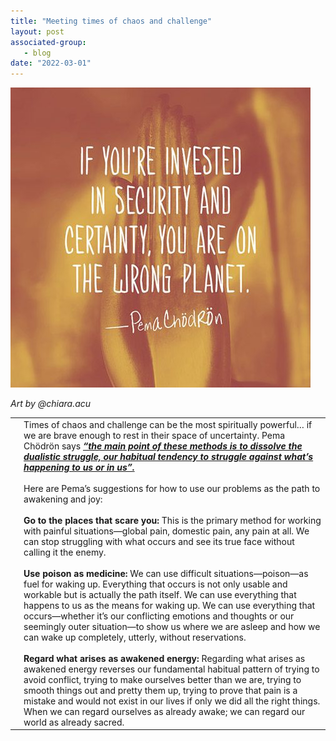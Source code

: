 ```yaml
---
title: "Meeting times of chaos and challenge"
layout: post
associated-group:
   - blog
date: "2022-03-01"
---
```


[![](/media/https-_bucketeer-e05bbc84-baa3-437e-9518-adb32be77984.s3.amazonaws.com_public_images_1852f78f-52e7-454d-a0aa-be447b707a1e_480x480.jpeg)](http://fccan.org/wp-content/uploads/2022/03/https-_bucketeer-e05bbc84-baa3-437e-9518-adb32be77984.s3.amazonaws.com_public_images_1852f78f-52e7-454d-a0aa-be447b707a1e_480x480.jpeg)

_Art by @chiara.acu_

<table><tbody><tr><td></td><td>Times of chaos and challenge can be the most spiritually powerful… if we are brave enough to rest in their space of uncertainty. Pema Chödrön says <em><strong><a rel="noreferrer noopener" href="https://email.mg2.substack.com/c/eJw9Uk1vnDAQ_TXLDQTGGDhw2LbZqMqhatMoR-SPAdw1NvVH0ObXd8hWkUaW9d7Mm9G8kTzC7Pxt2FyI2fGM8bbBYGEPBmIEn6UAftRqIE1fsrqsMzVQVXVNl-kwTh5g5doM0SfItiSMljxqZ4-KmpC2z5ahpAymvlGCMvxQ4EAnJgjvBa3ahvJ7X56UBithgDfwN2chM8MS4xZO9flELhj7vhcGtYN33BfSrYht2D6Xi1Me8TwuOE--QkQg5JPz-e78Vds533VcMI-7cGjVlxTXUTobwcZT_U2kaQLfqF40J8IObgWl04pUcFJz8x8NLnkJiEbUw-Xch_igJF83rmf7qYb4JKTRCpHv-_lX-Zz04-XxVc4tU78fXprt62szheaBvT_1X0QdKsdezKQrff75HGLzo3zTf6ont2d6ICXBqLqywoXVBSmgV7wTgtGWKlVWvPAwK83_LidarjMpQhIhcnk9Bsz8EBbtDdyK9VoYSHbGrPmw7YNG13AV65qsjrcRLBcG1N3QeL-LD4vHGSx4vBc18jhUjDYVbcuWsYrdDUTHadf1pCtJhv2Vwyo7yPhudzDmH6SI1EI" target="_blank">“the main point of these methods is to dissolve the dualistic struggle, our habitual tendency to struggle against what’s happening to us or in us”.</a></strong></em><br><br>Here are Pema’s suggestions for how to use our problems as the path to awakening and joy:<br><br><strong>Go to the places that scare you:</strong> This is the primary method for working with painful situations—global pain, domestic pain, any pain at all. We can stop struggling with what occurs and see its true face without calling it the enemy.<br><br><strong>Use poison as medicine:</strong> We can use difficult situations—poison—as fuel for waking up. Everything that occurs is not only usable and workable but is actually the path itself. We can use everything that happens to us as the means for waking up. We can use everything that occurs—whether it’s our conflicting emotions and thoughts or our seemingly outer situation—to show us where we are asleep and how we can wake up completely, utterly, without reservations.<br><br><strong>Regard what arises as awakened energy:</strong> Regarding what arises as awakened energy reverses our fundamental habitual pattern of trying to avoid conflict, trying to make ourselves better than we are, trying to smooth things out and pretty them up, trying to prove that pain is a mistake and would not exist in our lives if only we did all the right things. When we can regard ourselves as already awake; we can regard our world as already sacred.</td></tr></tbody></table>
